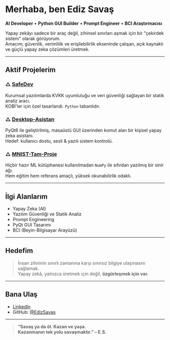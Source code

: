 # Merhaba, ben Ediz Savaş

**AI Developer** • **Python GUI Builder** • **Prompt Engineer** • **BCI Araştırmacısı**

Yapay zekâyı sadece bir araç değil, zihinsel sınırları aşmak için bir "çekirdek sistem" olarak görüyorum.  
Amacım; güvenlik, verimlilik ve erişilebilirlik ekseninde çalışan, açık kaynaklı ve güçlü yapay zeka çözümleri üretmek.

---

## Aktif Projelerim

### △ [SafeDev](https://github.com/EdizSavas/SafeDev)
Kurumsal yazılımlarda KVKK uyumluluğu ve veri güvenliği sağlayan bir statik analiz aracı.  
KOBİ'ler için özel tasarlandı. `Python` tabanlıdır.

### △ [Desktop-Asistan](https://github.com/EdizSavas/Desktop-Asistan)
PyQt6 ile geliştirilmiş, masaüstü GUI üzerinden komut alan bir kişisel yapay zeka asistanı.  
Hedef: kullanıcı dostu, sesli & yazılı sistem kontrolü.

### △ [MNIST-Tam-Proje](https://github.com/EdizSavas/MNIST-Tam-Proje)
Hiçbir hazır ML kütüphanesi kullanılmadan `NumPy` ile sıfırdan yazılmış bir sinir ağı.  
Hem eğitim hem referans amaçlı, yüksek okunabilirlik odaklı.

---

## İlgi Alanlarım
- Yapay Zeka (AI)  
- Yazılım Güvenliği ve Statik Analiz  
- Prompt Engineering  
- PyQt GUI Tasarımı  
- BCI (Beyin-Bilgisayar Arayüzü)

---

## Hedefim

> İnsan zihninin sınırlı zamanına karşı sınırsız bilgiye ulaşmasını sağlamak.  
> Yapay zekâ, yalnızca üretmek için değil, **özgürleşmek için var.**

---

## Bana Ulaş

- [LinkedIn](https://www.linkedin.com/in/ediz-savaş-41a96b368)
- GitHub: [@EdizSavas](https://github.com/EdizSavas)

---

> **“Savaş ya da öl. Kazan ve yaşa.  
> Kazanmanın tek yolu savaşmaktır.” – E.S.**

